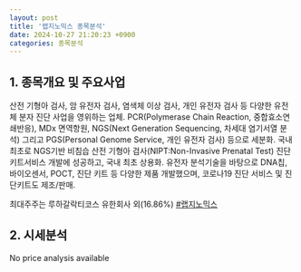 ```yaml
---
layout: post
title: '랩지노믹스 종목분석'
date: 2024-10-27 21:20:23 +0900
categories: 종목분석
---
```


## 1. 종목개요 및 주요사업

산전 기형아 검사, 암 유전자 검사, 염색체 이상 검사, 개인 유전자 검사 등 다양한 유전체 분자 진단 사업을 영위하는 업체. PCR(Polymerase Chain Reaction, 중합효소연쇄반응), MDx 면역항원, NGS(Next Generation Sequencing, 차세대 염기서열 분석) 그리고 PGS(Personal Genome Service, 개인 유전자 검사) 등으로 세분화. 국내 최초로 NGS기반 비침습 산전 기형아 검사(NIPT:Non-Invasive Prenatal Test) 진단 키트서비스 개발에 성공하고, 국내 최초 상용화. 유전자 분석기술을 바탕으로 DNA칩, 바이오센서, POCT, 진단 키트 등 다양한 제품 개발했으며, 코로나19 진단 서비스 및 진단키트도 제조/판매.

최대주주는 루하갈락티코스 유한회사 외(16.86%)
[#랩지노믹스](#)

## 2. 시세분석

No price analysis available
